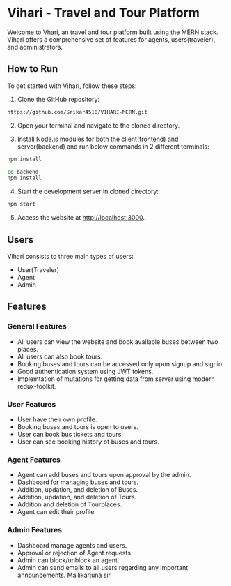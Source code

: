 # Vihari - Travel and Tour Platform

Welcome to Vhari, an travel and tour platform built using the MERN stack. Vihari offers a comprehensive set of features for agents, users(traveler), and administrators.

## How to Run

To get started with Vihari, follow these steps:

1. Clone the GitHub repository:
```bash
https://github.com/Srikar4510/VIHARI-MERN.git
```

2. Open your terminal and navigate to the cloned directory.

3. Install Node.js modules for both the client(frontend) and server(backend) and run below commands in 2 different terminals:
```bash
npm install
```

```bash
cd backend
npm install
```

4. Start the development server in cloned directory:

```bash
npm start
```

5. Access the website at [http://localhost:3000](http://localhost:3000).

## Users

Vihari consists to three main types of users:

- User(Traveler)
- Agent
- Admin

## Features

### General Features

- All users can view the website and book available buses between two places.
- All users can also book tours. 
- Booking buses and tours can be accessed only upon signup and signin.
- Good authentication system using JWT tokens.
- Implemtation of mutations for getting data from server using modern redux-toolkit.

### User Features

- User have their own profile.
- Booking buses and tours is open to users.
- User can book bus tickets and tours.
- User can see booking history of buses and tours.

### Agent Features

- Agent can add buses and tours upon approval by the admin.
- Dashboard for managing buses and tours.
- Addition, updation, and deletion of Buses.
- Addition, updation, and deletion of Tours.
- Addition and deletion of Tourplaces.
- Agent can edit their profile.

### Admin Features

- Dashboard manage agents and users.
- Approval or rejection of Agent requests.
- Admin can block/unblock an agent.
- Admin can send emails to all users regarding any important announcements.
Mallikarjuna sir
